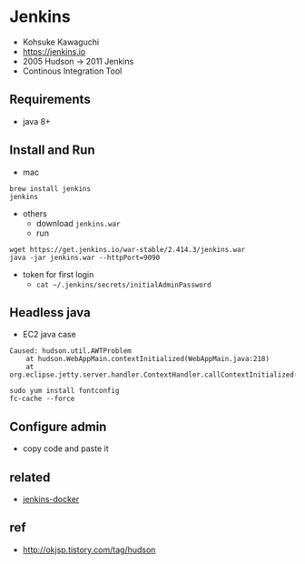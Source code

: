 # Jenkins
* Kohsuke Kawaguchi
* https://jenkins.io
* 2005 Hudson → 2011 Jenkins
* Continous Integration Tool

## Requirements
* java 8+

## Install and Run
* mac
```
brew install jenkins
jenkins
```

* others
  * download `jenkins.war`
  * run

```
wget https://get.jenkins.io/war-stable/2.414.3/jenkins.war
java -jar jenkins.war --httpPort=9090
```

* token for first login
  * `cat ~/.jenkins/secrets/initialAdminPassword`


## Headless java

* EC2 java case

```
Caused: hudson.util.AWTProblem
    at hudson.WebAppMain.contextInitialized(WebAppMain.java:218)
    at org.eclipse.jetty.server.handler.ContextHandler.callContextInitialized(ContextHandler.java:1067)
```

```
sudo yum install fontconfig
fc-cache --force
```

## Configure admin
* copy code and paste it

## related
* [jenkins-docker](/mib/jenkins/docker)

## ref
* http://okjsp.tistory.com/tag/hudson

